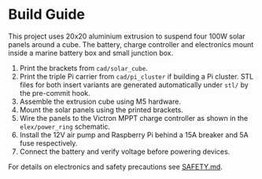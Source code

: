 # Build Guide

This project uses 20x20 aluminium extrusion to suspend four 100W solar panels around a cube.  The battery, charge controller and electronics mount inside a marine battery box and small junction box.

1. Print the brackets from `cad/solar_cube`.
2. Print the triple Pi carrier from `cad/pi_cluster` if building a Pi cluster.
   STL files for both insert variants are generated automatically under `stl/` by the pre-commit hook.
3. Assemble the extrusion cube using M5 hardware.
4. Mount the solar panels using the printed brackets.
5. Wire the panels to the Victron MPPT charge controller as shown in the `elex/power_ring` schematic.
6. Install the 12V air pump and Raspberry Pi behind a 15A breaker and 5A fuse respectively.
7. Connect the battery and verify voltage before powering devices.

For details on electronics and safety precautions see [SAFETY.md](SAFETY.md).
